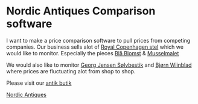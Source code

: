 # Nordic Antiques Comparison software
I want to make a price comparison software to pull prices from competing companies.
Our business sells alot of [Royal Copenhagen stel](https://nordicantiques.dk/royal-copenhagen-stel) which we would like to monitor.
Especially the pieces [Blå Blomst](https://nordicantiques.dk/royal-copenhagen-stel) & [Musselmalet](https://nordicantiques.dk/royal-copenhagen-stel)

We would also like to monitor [Georg Jensen Sølvbestik](https://nordicantiques.dk/georg-jensen-soelvbestik) and [Bjørn Wiinblad](https://nordicantiques.dk/bjoern-wiinblad) where prices are fluctuating alot from shop to shop.

Please visit our [antik butik](https://nordicantiques.dk)

[Nordic Antiques](https://nordicantiques.dk)
